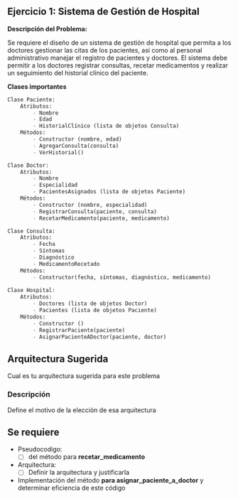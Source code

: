 ## Ejercicio 1: Sistema de Gestión de Hospital

**Descripción del Problema:**

Se requiere el diseño de un sistema de gestión de hospital que permita a los doctores gestionar las citas de los pacientes, así como al personal administrativo manejar el registro de pacientes y doctores. El sistema debe permitir a los doctores registrar consultas, recetar medicamentos y realizar un seguimiento del historial clínico del paciente.

**Clases importantes**

```python
Clase Paciente:
    Atributos:
        - Nombre
        - Edad
        - HistorialClínico (lista de objetos Consulta)
    Métodos:
        - Constructor (nombre, edad)
        - AgregarConsulta(consulta)
        - VerHistorial()

Clase Doctor:
    Atributos:
        - Nombre
        - Especialidad
        - PacientesAsignados (lista de objetos Paciente)
    Métodos:
        - Constructor (nombre, especialidad)
        - RegistrarConsulta(paciente, consulta)
        - RecetarMedicamento(paciente, medicamento)

Clase Consulta:
    Atributos:
        - Fecha
        - Síntomas
        - Diagnóstico
        - MedicamentoRecetado
    Métodos:
        - Constructor(fecha, síntomas, diagnóstico, medicamento)
    
Clase Hospital:
    Atributos:
        - Doctores (lista de objetos Doctor)
        - Pacientes (lista de objetos Paciente)
    Métodos:
        - Constructor ()
        - RegistrarPaciente(paciente)
        - AsignarPacienteADoctor(paciente, doctor)
```

## Arquitectura Sugerida

Cual es tu arquitectura sugerida para este problema

### Descripción

Define el motivo de la elección de esa arquitectura

## Se requiere

- Pseudocodigo:
  - [ ] del método para **recetar_medicamento**
- Arquitectura:
  - [ ] Definir la arquitectura y justificarla
- Implementación del método **para asignar_paciente_a_doctor** y determinar eficiencia de este código
